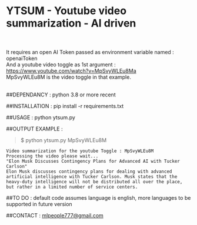 # YTSUM - Youtube video summarization - AI driven <BR><BR>

It requires an open AI Token passed as environment variable named : openaiToken <BR>
And a youtube video toggle as 1st argument : https://www.youtube.com/watch?v=MpSvyWLEu8Ma <BR>
MpSvyWLEu8M is the video toggle in that example.<BR><BR>

##DEPENDANCY :
python 3.8 or more recent

##INSTALLATION :
pip install -r requirements.txt

##USAGE :
python ytsum.py <toggle>

##OUTPUT EXAMPLE :
>$ python ytsum.py MpSvyWLEu8M
```
Video summarization for the youtube Toggle : MpSvyWLEu8M
Processing the video please wait...
"Elon Musk Discusses Contingency Plans for Advanced AI with Tucker Carlson"
Elon Musk discusses contingency plans for dealing with advanced artificial intelligence with Tucker Carlson. Musk states that the heavy-duty intelligence will not be distributed all over the place, but rather in a limited number of service centers.
```
##TO DO :
default code assumes language is english, more languages to be supported in future version

##CONTACT :
mlpeople777@gmail.com<BR>
